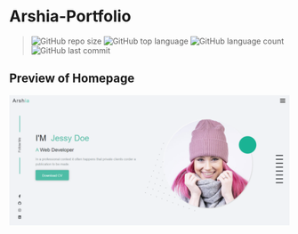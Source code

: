 # Arshia-Portfolio

>![GitHub repo size](https://img.shields.io/github/repo-size/lokgubhaju/arshia-portfolio?style=flat-square) ![GitHub top language](https://img.shields.io/github/languages/top/lokgubhaju/arshia-portfolio?style=flat-square) ![GitHub language count](https://img.shields.io/github/languages/count/lokgubhaju/arshia-portfolio?style=flat-square) ![GitHub last commit](https://img.shields.io/github/last-commit/lokgubhaju/arshia-portfolio?color=red&style=flat-square)


## Preview of Homepage
<a href="https://lok.is-a.dev/Arshia-Portfolio">
    <img src ="./img/screenshot-arshia.png" width="900px">
</a>